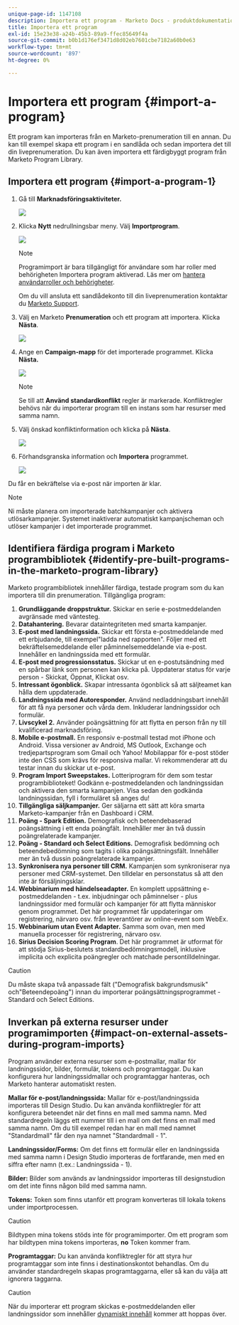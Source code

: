 ```yaml
---
unique-page-id: 1147108
description: Importera ett program - Marketo Docs - produktdokumentation
title: Importera ett program
exl-id: 15e23e38-a24b-45b3-89a9-ffec85649f4a
source-git-commit: b0b1d176ef3471d8d02eb7601cbe7182a60b0e63
workflow-type: tm+mt
source-wordcount: '897'
ht-degree: 0%

---
```


# Importera ett program {#import-a-program}

Ett program kan importeras från en Marketo-prenumeration till en annan. Du kan till exempel skapa ett program i en sandlåda och sedan importera det till din liveprenumeration. Du kan även importera ett färdigbyggt program från Marketo Program Library.

## Importera ett program {#import-a-program-1}

1. Gå till **Marknadsföringsaktiviteter.**

   ![](assets/import-a-program-1.png)

1. Klicka **Nytt** nedrullningsbar meny. Välj **Importprogram**.

   ![](assets/import-a-program-2.png)

   >[!NOTE]
   >
   >Programimport är bara tillgängligt för användare som har roller med behörigheten Importera program aktiverad. Läs mer om [hantera användarroller och behörigheter](/help/marketo/product-docs/administration/users-and-roles/managing-user-roles-and-permissions.md).
   >
   >Om du vill ansluta ett sandlådekonto till din liveprenumeration kontaktar du [Marketo Support](https://nation.marketo.com/t5/Support/ct-p/Support).

1. Välj en Marketo **Prenumeration** och ett program att importera. Klicka **Nästa**.

   ![](assets/import-a-program-3.png)

1. Ange en **Campaign-mapp** för det importerade programmet. Klicka **Nästa.**

   ![](assets/import-a-program-4.png)

   >[!NOTE]
   >
   >Se till att **Använd standardkonflikt** regler är markerade. Konfliktregler behövs när du importerar program till en instans som har resurser med samma namn.

1. Välj önskad konfliktinformation och klicka på **Nästa**.

   ![](assets/import-a-program-5.png)

1. Förhandsgranska information och **Importera** programmet.

   ![](assets/import-a-program-6.png)

Du får en bekräftelse via e-post när importen är klar.

>[!NOTE]
>
>Ni måste planera om importerade batchkampanjer och aktivera utlösarkampanjer. Systemet inaktiverar automatiskt kampanjscheman och utlöser kampanjer i det importerade programmet.

## Identifiera färdiga program i Marketo programbibliotek {#identify-pre-built-programs-in-the-marketo-program-library}

Marketo programbibliotek innehåller färdiga, testade program som du kan importera till din prenumeration. Tillgängliga program:

1. **Grundläggande droppstruktur.** Skickar en serie e-postmeddelanden avgränsade med väntesteg.
1. **Datahantering.** Bevarar dataintegriteten med smarta kampanjer.
1. **E-post med landningssida.** Skickar ett första e-postmeddelande med ett erbjudande, till exempel&quot;ladda ned rapporten&quot;. Följer med ett bekräftelsemeddelande eller påminnelsemeddelande via e-post. Innehåller en landningssida med ett formulär.
1. **E-post med progressionsstatus.** Skickar ut en e-postutsändning med en spårbar länk som personen kan klicka på. Uppdaterar status för varje person - Skickat, Öppnat, Klickat osv.
1. **Intressant ögonblick.** Skapar intressanta ögonblick så att säljteamet kan hålla dem uppdaterade.
1. **Landningssida med Autoresponder.** Använd nedladdningsbart innehåll för att få nya personer och vårda dem. Inkluderar landningssidor och formulär.
1. **Livscykel 2.** Använder poängsättning för att flytta en person från ny till kvalificerad marknadsföring.
1. **Mobile e-postmall.** En responsiv e-postmall testad mot iPhone och Android. Vissa versioner av Android, MS Outlook, Exchange och tredjepartsprogram som Gmail och Yahoo! Mobilappar för e-post stöder inte den CSS som krävs för responsiva mallar. Vi rekommenderar att du testar innan du skickar ut e-post.
1. **Program Import Sweepstakes.** Lotteriprogram för dem som testar programbiblioteket! Godkänn e-postmeddelanden och landningssidan och aktivera den smarta kampanjen. Visa sedan den godkända landningssidan, fyll i formuläret så anges du!
1. **Tillgängliga säljkampanjer.** Ger säljarna ett sätt att köra smarta Marketo-kampanjer från en Dashboard i CRM.
1. **Poäng - Spark Edition.** Demografisk och beteendebaserad poängsättning i ett enda poängfält. Innehåller mer än två dussin poängrelaterade kampanjer.
1. **Poäng - Standard och Select Editions.** Demografisk bedömning och beteendebedömning som tagits i olika poängsättningsfält. Innehåller mer än två dussin poängrelaterade kampanjer.
1. **Synkronisera nya personer till CRM.** Kampanjen som synkroniserar nya personer med CRM-systemet. Den tilldelar en personstatus så att den inte är försäljningsklar.
1. **Webbinarium med händelseadapter.** En komplett uppsättning e-postmeddelanden - t.ex. inbjudningar och påminnelser - plus landningssidor med formulär och kampanjer för att flytta människor genom programmet. Det här programmet får uppdateringar om registrering, närvaro osv. från leverantörer av online-event som WebEx.
1. **Webbinarium utan Event Adapter.** Samma som ovan, men med manuella processer för registrering, närvaro osv.
1. **Sirius Decision Scoring Program**. Det här programmet är utformat för att stödja Sirius-beslutets standardbedömningsmodell, inklusive implicita och explicita poängregler och matchade persontilldelningar.

>[!CAUTION]
>
>Du måste skapa två anpassade fält (&quot;Demografisk bakgrundsmusik&quot; och&quot;Beteendepoäng&quot;) innan du importerar poängsättningsprogrammet - Standard och Select Editions.

## Inverkan på externa resurser under programimporten {#impact-on-external-assets-during-program-imports}

Program använder externa resurser som e-postmallar, mallar för landningssidor, bilder, formulär, tokens och programtaggar. Du kan konfigurera hur landningssidmallar och programtaggar hanteras, och Marketo hanterar automatiskt resten.

**Mallar för e-post/landningssida:** Mallar för e-post/landningssida importeras till Design Studio. Du kan använda konfliktregler för att konfigurera beteendet när det finns en mall med samma namn. Med standardregeln läggs ett nummer till i en mall om det finns en mall med samma namn. Om du till exempel redan har en mall med namnet &quot;Standardmall&quot; får den nya namnet &quot;Standardmall - 1&quot;.

**Landningssidor/Forms:** Om det finns ett formulär eller en landningssida med samma namn i Design Studio importeras de fortfarande, men med en siffra efter namn (t.ex.: Landningssida - 1).

**Bilder:** Bilder som används av landningssidor importeras till designstudion om det inte finns någon bild med samma namn.

**Tokens:** Token som finns utanför ett program konverteras till lokala tokens under importprocessen.

>[!CAUTION]
>
>Bildtypen mina tokens stöds inte för programimporter. Om ett program som har bildtypen mina tokens importeras, **no** Token kommer fram.

**Programtaggar:** Du kan använda konfliktregler för att styra hur programtaggar som inte finns i destinationskontot behandlas. Om du använder standardregeln skapas programtaggarna, eller så kan du välja att ignorera taggarna.

>[!CAUTION]
>
>När du importerar ett program skickas e-postmeddelanden eller landningssidor som innehåller [dynamiskt innehåll](/help/marketo/product-docs/personalization/segmentation-and-snippets/segmentation/understanding-dynamic-content.md) kommer att hoppas över.
